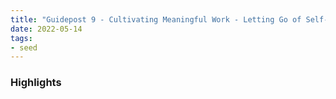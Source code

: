 ```yaml
---
title: "Guidepost 9 - Cultivating Meaningful Work - Letting Go of Self-Doubt and Supposed To"
date: 2022-05-14
tags:
- seed
---
```


### Highlights





